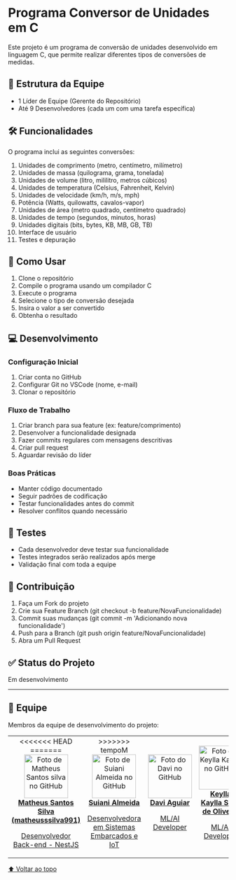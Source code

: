 # Programa Conversor de Unidades em C

Este projeto é um programa de conversão de unidades desenvolvido em linguagem C, que permite realizar diferentes tipos de conversões de medidas.

## 👥 Estrutura da Equipe

- 1 Líder de Equipe (Gerente do Repositório)
- Até 9 Desenvolvedores (cada um com uma tarefa específica)

## 🛠️ Funcionalidades

O programa inclui as seguintes conversões:

1. Unidades de comprimento (metro, centímetro, milímetro)
2. Unidades de massa (quilograma, grama, tonelada)
3. Unidades de volume (litro, mililitro, metros cúbicos)
4. Unidades de temperatura (Celsius, Fahrenheit, Kelvin)
5. Unidades de velocidade (km/h, m/s, mph)
6. Potência (Watts, quilowatts, cavalos-vapor)
7. Unidades de área (metro quadrado, centímetro quadrado)
8. Unidades de tempo (segundos, minutos, horas)
9. Unidades digitais (bits, bytes, KB, MB, GB, TB)
10. Interface de usuário
11. Testes e depuração

## 🚀 Como Usar

1. Clone o repositório
2. Compile o programa usando um compilador C
3. Execute o programa
4. Selecione o tipo de conversão desejada
5. Insira o valor a ser convertido
6. Obtenha o resultado

## 💻 Desenvolvimento

### Configuração Inicial

1. Criar conta no GitHub
2. Configurar Git no VSCode (nome, e-mail)
3. Clonar o repositório

### Fluxo de Trabalho

1. Criar branch para sua feature (ex: feature/comprimento)
2. Desenvolver a funcionalidade designada
3. Fazer commits regulares com mensagens descritivas
4. Criar pull request
5. Aguardar revisão do líder

### Boas Práticas

- Manter código documentado
- Seguir padrões de codificação
- Testar funcionalidades antes do commit
- Resolver conflitos quando necessário

## 🧪 Testes

- Cada desenvolvedor deve testar sua funcionalidade
- Testes integrados serão realizados após merge
- Validação final com toda a equipe

## 📝 Contribuição

1. Faça um Fork do projeto
2. Crie sua Feature Branch (git checkout -b feature/NovaFuncionalidade)
3. Commit suas mudanças (git commit -m 'Adicionando nova funcionalidade')
4. Push para a Branch (git push origin feature/NovaFuncionalidade)
5. Abra um Pull Request

## ✅ Status do Projeto

Em desenvolvimento

---

## 🤝 Equipe

Membros da equipe de desenvolvimento do projeto:

<table>
  <tr>
    <td align="center">
<<<<<<< HEAD
=======
      <a href="https://github.com/matheusssilva991">
        <img src="https://github.com/matheusssilva991.png " width="100px;" alt="Foto de Matheus Santos silva no GitHub"/><br>
        <b>Matheus Santos Silva (matheusssilva991)</b>
        <p>Desenvolvedor Back-end - NestJS</p>
      </a>
    </td>
    <td align="center">
>>>>>>> tempoM
      <a href="https://github.com/suianialmeida">
        <img src="https://github.com/suianialmeida.png " width="100px;" alt="Foto de Suiani Almeida no GitHub"/><br>
        <b>Suiani Almeida</b>
        <p>Desenvolvedora em Sistemas Embarcados e IoT</p>
      </a>
    </td>

   <td align="center"> 
      <a href="https://github.com/davi-aguiar">
        <img src="https://github.com/davi-aguiar.png" width="100px;" alt="Foto do Davi no GitHub"/><br>
        <b>Davi Aguiar</b>
        <p>ML/AI Developer</p>
      </a>
    </td>
<td align="center"> 
      <a href="https://github.com/KeyllaK">
        <img src="https://github.com/KeyllaK.png" width="100px;" alt="Foto de Keylla Kaylla no GitHub"/><br>
        <b>Keylla Kaylla Silva de Oliveira</b>
        <p>ML/AI Developer</p>
      </a>
    </td>
      </tr>
</table>

[⬆ Voltar ao topo](#topo)
